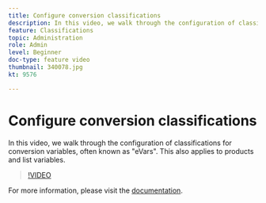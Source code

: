 ```yaml
---
title: Configure conversion classifications
description: In this video, we walk through the configuration of classifications for conversion variables, often known as eVars. This also applies to products and list variables.
feature: Classifications
topic: Administration
role: Admin
level: Beginner
doc-type: feature video
thumbnail: 340078.jpg
kt: 9576

---
```


# Configure conversion classifications

In this video, we walk through the configuration of classifications for conversion variables, often known as "eVars". This also applies to products and list variables.

>[!VIDEO](https://video.tv.adobe.com/v/340078/?quality=12&learn=on)

For more information, please visit the [documentation](https://experienceleague.adobe.com/docs/analytics/admin/admin-tools/conversion-variables/conversion-classifications.html).
